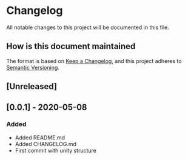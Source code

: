 # Changelog

All notable changes to this project will be documented in this file.

## How is this document maintained

The format is based on [Keep a Changelog](https://keepachangelog.com/en/1.0.0/),
and this project adheres to [Semantic Versioning](https://semver.org/spec/v2.0.0.html).

## [Unreleased]

## [0.0.1] - 2020-05-08
### Added
- Added README.md
- Added CHANGELOG.md
- First commit with unity structure